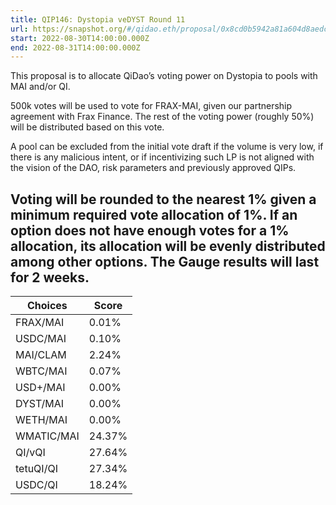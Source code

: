 ```yaml
---
title: QIP146: Dystopia veDYST Round 11
url: https://snapshot.org/#/qidao.eth/proposal/0x8cd0b5942a81a604d8aedc32c563a7ffda48706ee6a4f1f79117972545d48b19
start: 2022-08-30T14:00:00.000Z
end: 2022-08-31T14:00:00.000Z
---
```

This proposal is to allocate QiDao’s voting power on Dystopia to pools with MAI and/or QI.

500k votes will be used to vote for FRAX-MAI, given our partnership agreement with Frax Finance. The rest of the voting power (roughly 50%) will be distributed based on this vote. 

A pool can be excluded from the initial vote draft if the volume is very low, if there is any malicious intent, or if incentivizing such LP is not aligned with the vision of the DAO, risk parameters and previously approved QIPs.

Voting will be rounded to the nearest 1% given a minimum required vote allocation of 1%. If an option does not have enough votes for a 1% allocation, its allocation will be evenly distributed among other options. The Gauge results will last for 2 weeks.
---
| Choices | Score |
| --- | --- |
| FRAX/MAI | 0.01% |
| USDC/MAI | 0.10% |
| MAI/CLAM | 2.24% |
| WBTC/MAI | 0.07% |
| USD+/MAI | 0.00% |
| DYST/MAI | 0.00% |
| WETH/MAI | 0.00% |
| WMATIC/MAI | 24.37% |
| QI/vQI | 27.64% |
| tetuQI/QI | 27.34% |
| USDC/QI | 18.24% |

